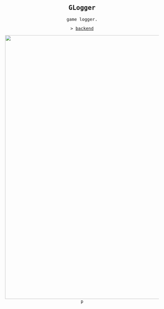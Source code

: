 <div align="center">
<samp>

  ## GLogger

  game logger.  
    
  \> [backend](https://github.com/ymgcst/glogger_back)
    
  <img src="https://github.com/kamijodev/glogger_front/assets/53589016/0d1051f2-c0b5-44fb-8d52-de50ca07c7fd" width="800" height="866">p

</samp>
</div>
